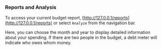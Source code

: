 ### Reports and Analysis

To access your current budget report, [http://127.0.0.1/reports](http://127.0.0.1/reports) or select `Analyze` from the navigation bar.

Here, you can choose the month and year to display detailed information about your spending. If there are two people in the budget, a debt meter will indicate who owes whom money.


